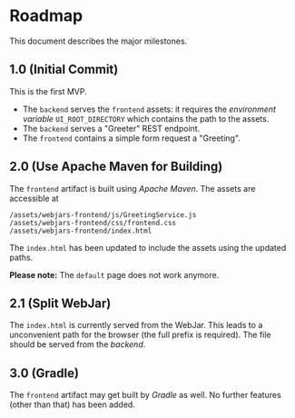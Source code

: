 # Roadmap

This document describes the major milestones.

## 1.0 (Initial Commit)

This is the first MVP.

- The `backend` serves the `frontend` assets: it requires the _environment variable_ `UI_ROOT_DIRECTORY` which contains
  the path to the assets.
- The `backend` serves a "Greeter" REST endpoint.
- The `frontend` contains a simple form request a "Greeting".

## 2.0 (Use Apache Maven for Building)

The `frontend` artifact is built using _Apache Maven_. The assets are accessible at

```shell
/assets/webjars-frontend/js/GreetingService.js
/assets/webjars-frontend/css/frontend.css
/assets/webjars-frontend/index.html
```

The `index.html` has been updated to include the assets using the updated paths.

**Please note:** The `default` page does not work anymore.

## 2.1 (Split WebJar)

The `index.html` is currently served from the WebJar. This leads to a unconvenient path for the browser (the full
prefix is required). The file should be served from the _backend_.

## 3.0 (Gradle)

The `frontend` artifact may get built by _Gradle_ as well. No further features (other than that) has been added.
